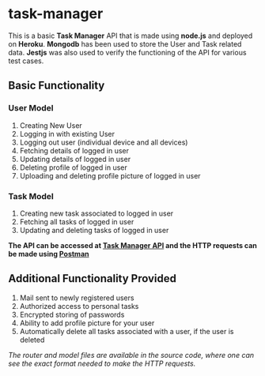 # task-manager
This is a basic **Task Manager** API that is made using **node.js** and deployed on **Heroku**. **Mongodb** has been used to store the User and Task related data. **Jestjs** was also used to verify the functioning of the API for various test cases.

## **Basic Functionality**

### User Model
1. Creating New User
2. Logging in with existing User
3. Logging out user (individual device and all devices)
4. Fetching details of logged in user
5. Updating details of logged in user
6. Deleting profile of logged in user
7. Uploading and deleting profile picture of logged in user

### Task Model
1. Creating new task associated to logged in user
2. Fetching all tasks of logged in user
3. Updating and deleting tasks of logged in user

**The API can be accessed at [Task Manager API](https://task-manager-nj.herokuapp.com) and the HTTP requests can be made using [Postman](https://www.postman.com/)**

## **Additional Functionality Provided**
1. Mail sent to newly registered users
2. Authorized access to personal tasks
3. Encrypted storing of passwords
4. Ability to add profile picture for your user
5. Automatically delete all tasks associated with a user, if the user is deleted

_The router and model files are available in the source code, where one can see the exact format needed to make the HTTP requests._ 
